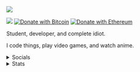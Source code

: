 <img src="https://legoshi.moe/img/background.png" align="center" />

![](https://komarev.com/ghpvc/?username=hyperdefined&color=blue) [![Donate with Bitcoin](https://en.cryptobadges.io/badge/micro/1F29aNKQzci3ga5LDcHHawYzFPXvELTFoL)](https://en.cryptobadges.io/donate/1F29aNKQzci3ga5LDcHHawYzFPXvELTFoL) [![Donate with Ethereum](https://en.cryptobadges.io/badge/micro/0x0f58B66993a315dbCc102b4276298B5Ff8895F41)](https://en.cryptobadges.io/donate/0x0f58B66993a315dbCc102b4276298B5Ff8895F41)

Student, developer, and complete idiot.

I code things, play video games, and watch anime.
<details>
  <summary>Socials</summary><br>
<a href="https://reddit.com/user/hyperdefined"><img src="https://img.shields.io/badge/-reddit-orange?style=flat-square"/></a>
<a href="https://keybase.io/deactivated"><img src="https://img.shields.io/badge/-keybase-brightgreen?style=flat-square"/></a>
<a href="https://hyper.lol"><img src="https://img.shields.io/badge/-website-blue?style=flat-square"/></a>
<a href="https://discord.bio/p/hyperdefined"><img src="https://img.shields.io/badge/-discord-blueviolet?style=flat-square"/></a>
</details>
<details>
  <summary>Stats</summary><br>
  
  ![hyperdefineds's github stats](https://github-readme-stats.vercel.app/api?username=hyperdefined&count_private=true&show_icons=true&theme=tokyonight&disable_animations=true&include_all_commits=true)

<!--START_SECTION:waka-->
```text
Week: 26 June, 2021 - 02 July, 2021

Java       11 hrs 32 mins  ⣿⣿⣿⣿⣿⣿⣿⣿⣿⣿⣿⣿⣿⣿⣿⣿⣿⣿⣿⣿⣿⣤⣀⣀⣀   85.00 % 
Markdown   47 mins         ⣿⣦⣀⣀⣀⣀⣀⣀⣀⣀⣀⣀⣀⣀⣀⣀⣀⣀⣀⣀⣀⣀⣀⣀⣀   05.86 % 
HTML       29 mins         ⣿⣀⣀⣀⣀⣀⣀⣀⣀⣀⣀⣀⣀⣀⣀⣀⣀⣀⣀⣀⣀⣀⣀⣀⣀   03.67 % 
YAML       24 mins         ⣶⣀⣀⣀⣀⣀⣀⣀⣀⣀⣀⣀⣀⣀⣀⣀⣀⣀⣀⣀⣀⣀⣀⣀⣀   02.98 % 
XML        16 mins         ⣦⣀⣀⣀⣀⣀⣀⣀⣀⣀⣀⣀⣀⣀⣀⣀⣀⣀⣀⣀⣀⣀⣀⣀⣀   02.02 % 
```
<!--END_SECTION:waka-->
</details>
